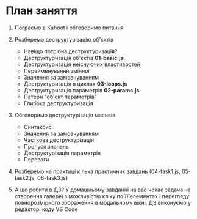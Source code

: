 # План заняття

1. Пограємо в Kahoot і обговоримо питання

2. Розберемо деструктурізацію об'єктів

   - Навіщо потрібна деструктуризація?
   - Деструктуризація об'єктів **01-basic.js**
   - Деструктуризація неіснуючих властивостей
   - Перейменування змінної
   - Значення за замовчуванням
   - Деструктуризація в циклах **03-loops.js**
   - Деструктуризація параметрів **02-params.js**
   - Патерн "об'єкт параметрів”
   - Глибока деструктуризація

3. Обговоримо деструктурізація масивів

   - Синтаксис
   - Значення за замовчуванням
   - Часткова деструктурізація
   - Пропуск значень
   - Деструктурізація параметрів
   - Переваги

4. Розберемо на практиці кілька практичних завдань (04-task1.js, 05-task2.js,
   06-task3.js)

5. А що робити в ДЗ? У домашньому завданні на вас чекає задача на створення
   галереї з можливістю кліку по її елементах і перегляду повнорозмірного
   зображення в модальному вікні. ДЗ виконуємо у редакторі коду VS Code

